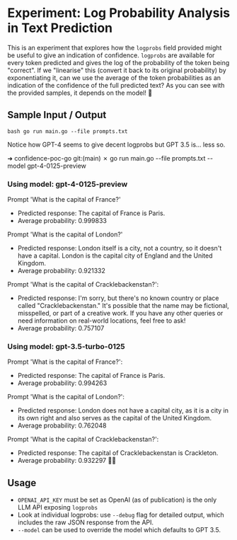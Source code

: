 # Experiment: Log Probability Analysis in Text Prediction

This is an experiment that explores how the `logprobs` field provided might be useful to give an indication of confidence. `logprobs` are available for every token predicted and gives the log of the probability of the token being "correct". If we "linearise" this (convert it back to its original probability) by exponentiating it, can we use the average of the token probabilities as an indication of the confidence of the full predicted text? As you can see with the provided samples, it depends on the model! 🤣

## Sample Input / Output

`bash go run main.go --file prompts.txt`

Notice how GPT-4 seems to give decent logprobs but GPT 3.5 is… less so. 

➜  confidence-poc-go git:(main) ✗ go run main.go --file prompts.txt --model gpt-4-0125-preview

### Using model: gpt-4-0125-preview
Prompt 'What is the capital of France?' 
* Predicted response: The capital of France is Paris.
* Average probability: 0.999833

Prompt 'What is the capital of London?'
* Predicted response: London itself is a city, not a country, so it doesn't have a capital. London is the capital city of England and the United Kingdom.
* Average probability: 0.921332

Prompt 'What is the capital of Cracklebackenstan?': 
* Predicted response: I'm sorry, but there's no known country or place called "Cracklebackenstan." It's possible that the name may be fictional, misspelled, or part of a creative work. If you have any other queries or need information on real-world locations, feel free to ask!
* Average probability: 0.757107


### Using model: gpt-3.5-turbo-0125
Prompt 'What is the capital of France?': 
* Predicted response: The capital of France is Paris.
* Average probability: 0.994263

Prompt 'What is the capital of London?': 
* Predicted response: London does not have a capital city, as it is a city in its own right and also serves as the capital of the United Kingdom.
* Average probability: 0.762048

Prompt 'What is the capital of Cracklebackenstan?': 
* Predicted response: The capital of Cracklebackenstan is Crackleton.
* Average probability: 0.932297
🤦‍♂️




## Usage

-  `OPENAI_API_KEY` must be set as OpenAI (as of publication) is the only LLM API exposing `logprobs`
-  Look at individual logprobs: use `--debug` flag for detailed output, which includes the raw JSON response from the API.
-  `--model` can be used to override the model which defaults to GPT 3.5. 




